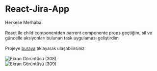 # React-Jira-App
Herkese Merhaba <br><br>
React ile child componentden parrent componente props geçtiğim, sil ve güncelle aksiyonları bulunan task uygulaması geliştirdim <br><br>
Projeye [buraya](https://tugba-gundogdu-jira-app.vercel.app) tıklayarak ulaşabilirsiniz <br><br>
![Ekran Görüntüsü (308)](https://user-images.githubusercontent.com/78304413/232238228-de6ea957-1fc2-44a0-a545-2fef2ec5db7a.png) <br>
![Ekran Görüntüsü (309)](https://user-images.githubusercontent.com/78304413/232238241-acc91a5b-40b0-43ed-a3af-d2c8bef7fbbb.png)

